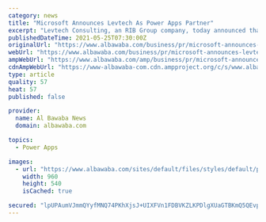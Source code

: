 ```yaml
---
category: news
title: "Microsoft Announces Levtech As Power Apps Partner"
excerpt: "Levtech Consulting, an RIB Group company, today announced that it has extended its partnership with Microsoft to be a certified Power Apps Partner Levtech Consulting, an RIB Group company ..."
publishedDateTime: 2021-05-25T07:30:00Z
originalUrl: "https://www.albawaba.com/business/pr/microsoft-announces-levtech-power-apps-partner-1429413"
webUrl: "https://www.albawaba.com/business/pr/microsoft-announces-levtech-power-apps-partner-1429413"
ampWebUrl: "https://www.albawaba.com/amp/business/pr/microsoft-announces-levtech-power-apps-partner-1429413"
cdnAmpWebUrl: "https://www-albawaba-com.cdn.ampproject.org/c/s/www.albawaba.com/amp/business/pr/microsoft-announces-levtech-power-apps-partner-1429413"
type: article
quality: 57
heat: 57
published: false

provider:
  name: Al Bawaba News
  domain: albawaba.com

topics:
  - Power Apps

images:
  - url: "https://www.albawaba.com/sites/default/files/styles/default/public/2021-05/Anilesh%20Kumar%2C%20CEO%2C%20Levtech%20Consulting.JPG?itok=FNOzJPpk"
    width: 960
    height: 540
    isCached: true

secured: "lpUPAumVJmmQYyfMNQ74PKhXjsJ+UIXFVn1FDBVKZLKPDlgXUaGTBKmQ5QEvpV2JwIAUeVG0iRVa21KcjOphzL8X9MPE5d+6VJHNQ4GEaZ2iDxz+MkkTGkg6/a+bdKuX59m+vY8uvWiPMcW9VprsF/bY1hFDhL+KAsSt+brRKhLUP4qTz6VuePPZn6cQmQHKe8Nm5aBJZJjG/qQBjJp2XL46WC5QYHcuNXoeu8t6jT6hbQfkWvZvNcHF309PE5d8rH14q2u7XLt20IhqXW+YZRg0tfsiZVGdZI9GGLoJsotNdl/YB7XRIkbNPNeEq7l4u0WKAfK6fU8qifN7IRfxgsOuSF+w7SdBOA+HoaQ4z+w=;xFldi5E6dbJpuCF3fuLnFg=="
---
```


